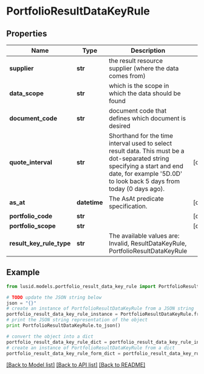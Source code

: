# PortfolioResultDataKeyRule


## Properties
Name | Type | Description | Notes
------------ | ------------- | ------------- | -------------
**supplier** | **str** | the result resource supplier (where the data comes from) | 
**data_scope** | **str** | which is the scope in which the data should be found | 
**document_code** | **str** | document code that defines which document is desired | 
**quote_interval** | **str** | Shorthand for the time interval used to select result data. This must be a dot-separated string              specifying a start and end date, for example &#39;5D.0D&#39; to look back 5 days from today (0 days ago). | [optional] 
**as_at** | **datetime** | The AsAt predicate specification. | [optional] 
**portfolio_code** | **str** |  | [optional] 
**portfolio_scope** | **str** |  | [optional] 
**result_key_rule_type** | **str** | The available values are: Invalid, ResultDataKeyRule, PortfolioResultDataKeyRule | 

## Example

```python
from lusid.models.portfolio_result_data_key_rule import PortfolioResultDataKeyRule

# TODO update the JSON string below
json = "{}"
# create an instance of PortfolioResultDataKeyRule from a JSON string
portfolio_result_data_key_rule_instance = PortfolioResultDataKeyRule.from_json(json)
# print the JSON string representation of the object
print PortfolioResultDataKeyRule.to_json()

# convert the object into a dict
portfolio_result_data_key_rule_dict = portfolio_result_data_key_rule_instance.to_dict()
# create an instance of PortfolioResultDataKeyRule from a dict
portfolio_result_data_key_rule_form_dict = portfolio_result_data_key_rule.from_dict(portfolio_result_data_key_rule_dict)
```
[[Back to Model list]](../README.md#documentation-for-models) [[Back to API list]](../README.md#documentation-for-api-endpoints) [[Back to README]](../README.md)


